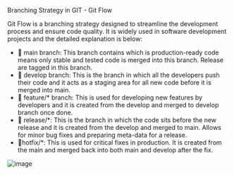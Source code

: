 Branching Strategy in GIT - Git Flow

Git Flow is a branching strategy designed to streamline the development process and ensure code quality. It is widely used in software development projects and the detailed explanation is below:

- 🔶 main branch:
This branch contains which is production-ready code means only stable and tested code is merged into this branch. Release are tagged in this branch.
- 🔶 develop branch:
This is the branch in which all the developers push their code and it acts as a staging area for all new code before it is merged into main.
- 🔶 feature/* branch:
This is used for developing new features by developers and it is created from the develop and merged to develop branch once done.
- 🔶 release/*:
This is the branch in which the code sits before the new release and it is created from the develop and merged to main. Allows for minor bug fixes and preparing meta-data for a release.
- 🔶hotfix/*:
This is used for critical fixes in production. It is created from the main and merged back into both main and develop after the fix.

![image](https://github.com/user-attachments/assets/e0b4cb2a-ceec-4ec9-bdf3-5d2307895a74)
